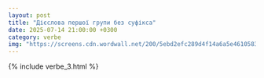 ```yaml
---
layout: post
title: "Дієслова першої групи без суфікса"
date: 2025-07-14 21:00:00 +0300
category: verbe
img: "https://screens.cdn.wordwall.net/200/5ebd2efc289d4f14a6a5e4610583fb82_0"
---
```


{% include verbe_3.html %}
